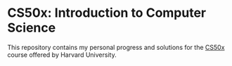 # CS50x: Introduction to Computer Science

This repository contains my personal progress and solutions for the [CS50x](https://cs50.harvard.edu/x/) course offered by Harvard University.
